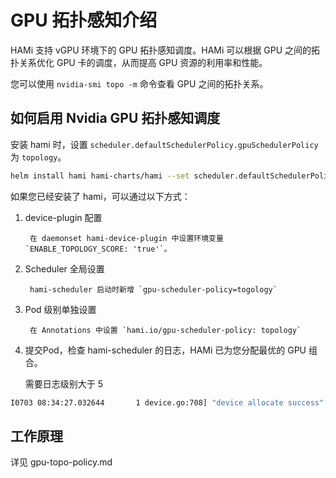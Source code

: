 # GPU 拓扑感知介绍

HAMi 支持 vGPU 环境下的 GPU 拓扑感知调度。HAMi 可以根据 GPU 之间的拓扑关系优化 GPU 卡的调度，从而提高 GPU 资源的利用率和性能。

您可以使用 `nvidia-smi topo -m` 命令查看 GPU 之间的拓扑关系。

## 如何启用 Nvidia GPU 拓扑感知调度
安装 hami 时，设置 `scheduler.defaultSchedulerPolicy.gpuSchedulerPolicy` 为 `topology`。
```bash 
helm install hami hami-charts/hami --set scheduler.defaultSchedulerPolicy.gpuSchedulerPolicy=topology -n kube-system
```
如果您已经安装了 hami，可以通过以下方式：
1. device-plugin 配置

        在 daemonset hami-device-plugin 中设置环境变量 `ENABLE_TOPOLOGY_SCORE: 'true'`。
   
2. Scheduler 全局设置

        hami-scheduler 启动时新增 `gpu-scheduler-policy=togology`

3. Pod 级别单独设置

        在 Annotations 中设置 `hami.io/gpu-scheduler-policy: topology`
  
4. 提交Pod，检查 hami-scheduler 的日志，HAMi 已为您分配最优的 GPU 组合。
   
   需要日志级别大于 5
```bash  
I0703 08:34:27.032644       1 device.go:708] "device allocate success" pod="default/testpod" best device combination={"NVIDIA":[{"Idx":7,"UUID":"GPU-dsaf","Type":"NVIDIA","Usedmem":1024,"Usedcores":0,"CustomInfo":null},{"Idx":5,"UUID":"GPU-gads","Type":"NVIDIA","Usedmem":1024,"Usedcores":0,"CustomInfo":null}]}  
```  

## 工作原理
详见 gpu-topo-policy.md